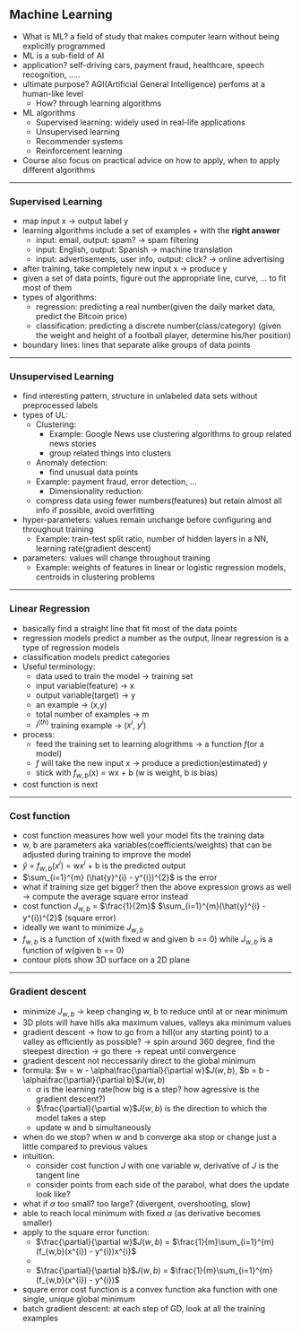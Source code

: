 ## Machine Learning

- What is ML? a field of study that makes computer learn without being explicitly programmed
- ML is a sub-field of AI
- application? self-driving cars, payment fraud, healthcare, speech recognition, .....
- ultimate purpose? AGI(Artificial General Intelligence) perfoms at a human-like level
  - How? through learning algorithms
- ML algorithms
  - Supervised learning: widely used in real-life applications
  - Unsupervised learning
  - Recommender systems
  - Reinforcement learning
- Course also focus on practical advice on how to apply, when to apply different algorithms

---

### Supervised Learning

- map input x -> output label y
- learning algorithms include a set of examples + with the **right answer**
  - input: email, output: spam? -> spam filtering
  - input: English, output: Spanish -> machine translation
  - input: advertisements, user info, output: click? -> online advertising
- after training, take completely new input x -> produce y
- given a set of data points, figure out the appropriate line, curve, ... to fit most of them
- types of algorithms:
  - regression: predicting a real number(given the daily market data, predict the Bitcoin price)
  - classification: predicting a discrete number(class/category) (given the weight and height of a football player, determine his/her position)
- boundary lines: lines that separate alike groups of data points

---

### Unsupervised Learning

- find interesting pattern, structure in unlabeled data sets without preprocessed labels
- types of UL:
  - Clustering:
    - Example: Google News use clustering algorithms to group related news stories
    - group related things into clusters
  - Anomaly detection:
    - find unusual data points
  - Example: payment fraud, error detection, ...
    - Dimensionality reduction:
  - compress data using fewer numbers(features) but retain almost all info if possible, avoid overfitting
- hyper-parameters: values remain unchange before configuring and throughout training
  - Example: train-test split ratio, number of hidden layers in a NN, learning rate(gradient descent)
- parameters: values will change throughout training
  - Example: weights of features in linear or logistic regression models, centroids in clustering problems

---

### Linear Regression

- basically find a straight line that fit most of the data points
- regression models predict a number as the output, linear regression is a type of regression models
- classification models predict categories
- Useful terminology:
  - data used to train the model -> training set
  - input variable(feature) -> x
  - output variable(target) -> y
  - an example -> (x,y)
  - total number of examples -> m
  - $i^{(th)}$ training example -> ($x^i$, $y^i$)
- process:
  - feed the training set to learning alogrithms -> a function $f$(or a model)
  - $f$ will take the new input x -> produce a prediction(estimated) y
  - stick with $f_{w,b}$(x) = wx + b (w is weight, b is bias)
- cost function is next

---

### Cost function

- cost function measures how well your model fits the training data
- w, b are parameters aka variables(coefficients/weights) that can be adjusted during training to improve the model
- $\hat{y}$ = $f_{w,b}$($x^i$) = w$x^i$ + b is the predicted output
- $\sum_{i=1}^{m} (\hat{y}^{i} - y^{i})^{2}$ is the error
- what if training size get bigger? then the above expression grows as well -> compute the average square error instead
- cost function $J_{w,b}$ = $\frac{1}{2m}$ $\sum_{i=1}^{m}(\hat{y}^{i} - y^{i})^{2}$ (square error)
- ideally we want to minimize $J_{w,b}$
- $f_{w,b}$ is a function of x(with fixed w and given b == 0) while $J_{w,b}$ is a function of w(given b == 0)
- contour plots show 3D surface on a 2D plane

---

### Gradient descent

- minimize $J_{w,b}$ -> keep changing w, b to reduce until at or near minimum
- 3D plots will have hills aka maximum values, valleys aka minimum values
- gradient descent -> how to go from a hill(or any starting point) to a valley as efficiently as possible? -> spin around 360 degree, find the steepest direction -> go there -> repeat until convergence
- gradient descent not neccessarily direct to the global minimum
- formula: $w = w - \alpha\frac{\partial}{\partial w}$${J(w,b)}$, $b = b - \alpha\frac{\partial}{\partial b}$${J(w,b)}$
  - $\alpha$ is the learning rate(how big is a step? how agressive is the gradient descent?)
  - $\frac{\partial}{\partial w}$${J(w,b)}$ is the direction to which the model takes a step
  - update w and b simultaneously
- when do we stop? when w and b converge aka stop or change just a little compared to previous values
- intuition:
  - consider cost function $J$ with one variable w, derivative of $J$ is the tangent line
  - consider points from each side of the parabol, what does the update look like?
- what if $\alpha$ too small? too large? (divergent, overshooting, slow)
- able to reach local minimum with fixed $\alpha$ (as derivative becomes smaller)
- apply to the square error function:
  - $\frac{\partial}{\partial w}$${J(w,b)}$ = $\frac{1}{m}\sum_{i=1}^{m} (f_{w,b}(x^{i}) - y^{i})x^{i}$
  -
  - $\frac{\partial}{\partial b}$${J(w,b)}$ = $\frac{1}{m}\sum_{i=1}^{m} (f_{w,b}(x^{i}) - y^{i})$
- square error cost function is a convex function aka function with one single, unique global minimum
- batch gradient descent: at each step of GD, look at all the training examples
